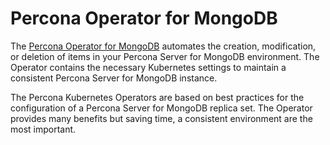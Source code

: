 # Percona Operator for MongoDB

The [Percona Operator for MongoDB](https://github.com/percona/percona-server-mongodb-operator) automates the creation, modification, or deletion of items in your Percona Server for MongoDB environment. The Operator contains the necessary Kubernetes settings to maintain a consistent Percona Server for MongoDB instance.

The Percona Kubernetes Operators are based on best practices for the configuration of a Percona Server for MongoDB replica set. The Operator provides many benefits but saving time, a consistent environment are the most important.
